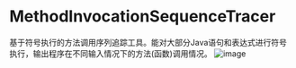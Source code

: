 # MethodInvocationSequenceTracer
基于符号执行的方法调用序列追踪工具。能对大部分Java语句和表达式进行符号执行，输出程序在不同输入情况下的方法(函数)调用情况。
![image](https://wx3.sinaimg.cn/mw690/005zxlfVgy1fkjeegblrwj30r30gjgm8.jpg)
